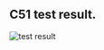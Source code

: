 ## C51 test result.

![test result](https://github.com/LeejwUniverse/RL_Rainbow_Pytorch/blob/master/04%20C51/image/C51_results.png)
